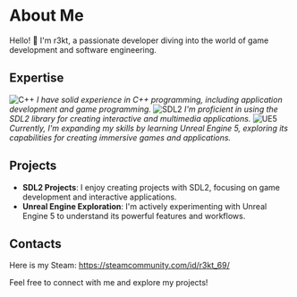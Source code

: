 # About Me

Hello! 👋 I'm r3kt, a passionate developer diving into the world of game development and software engineering.

## Expertise

![C++](https://img.shields.io/badge/C/C++-Expert-purple)
*I have solid experience in C++ programming, including application development and game programming.*
![SDL2](https://img.shields.io/badge/SDL2-Advanced-blue)
*I'm proficient in using the SDL2 library for creating interactive and multimedia applications.*
![UE5](https://img.shields.io/badge/UE5-Learning-orange)
*Currently, I'm expanding my skills by learning Unreal Engine 5, exploring its capabilities for creating immersive games and applications.*

## Projects

- **SDL2 Projects**: I enjoy creating projects with SDL2, focusing on game development and interactive applications.
- **Unreal Engine Exploration**: I'm actively experimenting with Unreal Engine 5 to understand its powerful features and workflows.

## Contacts

Here is my Steam: https://steamcommunity.com/id/r3kt_69/

Feel free to connect with me and explore my projects!
